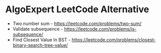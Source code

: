 # AlgoExpert LeetCode Alternative
- Two number sum - https://leetcode.com/problems/two-sum/
- Validate subsequence - https://leetcode.com/problems/is-subsequence/
- Find Closest Value In BST - https://leetcode.com/problems/closest-binary-search-tree-value/

